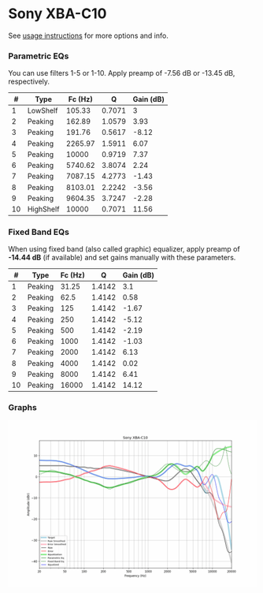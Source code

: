 # Sony XBA-C10
See [usage instructions](https://github.com/jaakkopasanen/AutoEq#usage) for more options and info.

### Parametric EQs
You can use filters 1-5 or 1-10. Apply preamp of -7.56 dB or -13.45 dB, respectively.

|   # | Type      |   Fc (Hz) |      Q |   Gain (dB) |
|-----|-----------|-----------|--------|-------------|
|   1 | LowShelf  |    105.33 | 0.7071 |        3    |
|   2 | Peaking   |    162.89 | 1.0579 |        3.93 |
|   3 | Peaking   |    191.76 | 0.5617 |       -8.12 |
|   4 | Peaking   |   2265.97 | 1.5911 |        6.07 |
|   5 | Peaking   |  10000    | 0.9719 |        7.37 |
|   6 | Peaking   |   5740.62 | 3.8074 |        2.24 |
|   7 | Peaking   |   7087.15 | 4.2773 |       -1.43 |
|   8 | Peaking   |   8103.01 | 2.2242 |       -3.56 |
|   9 | Peaking   |   9604.35 | 3.7247 |       -2.28 |
|  10 | HighShelf |  10000    | 0.7071 |       11.56 |

### Fixed Band EQs
When using fixed band (also called graphic) equalizer, apply preamp of **-14.44 dB** (if available) and set gains manually with these parameters.

|   # | Type    |   Fc (Hz) |      Q |   Gain (dB) |
|-----|---------|-----------|--------|-------------|
|   1 | Peaking |     31.25 | 1.4142 |        3.1  |
|   2 | Peaking |     62.5  | 1.4142 |        0.58 |
|   3 | Peaking |    125    | 1.4142 |       -1.67 |
|   4 | Peaking |    250    | 1.4142 |       -5.12 |
|   5 | Peaking |    500    | 1.4142 |       -2.19 |
|   6 | Peaking |   1000    | 1.4142 |       -1.03 |
|   7 | Peaking |   2000    | 1.4142 |        6.13 |
|   8 | Peaking |   4000    | 1.4142 |        0.02 |
|   9 | Peaking |   8000    | 1.4142 |        6.41 |
|  10 | Peaking |  16000    | 1.4142 |       14.12 |

### Graphs
![](./Sony%20XBA-C10.png)
